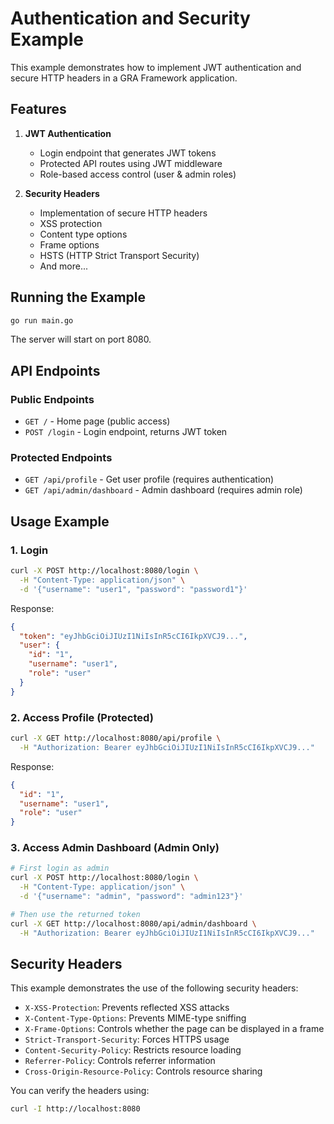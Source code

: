 # Authentication and Security Example

This example demonstrates how to implement JWT authentication and secure HTTP headers in a GRA Framework application.

## Features

1. **JWT Authentication**
   - Login endpoint that generates JWT tokens
   - Protected API routes using JWT middleware
   - Role-based access control (user & admin roles)

2. **Security Headers**
   - Implementation of secure HTTP headers
   - XSS protection
   - Content type options
   - Frame options
   - HSTS (HTTP Strict Transport Security)
   - And more...

## Running the Example

```bash
go run main.go
```

The server will start on port 8080.

## API Endpoints

### Public Endpoints

- `GET /` - Home page (public access)
- `POST /login` - Login endpoint, returns JWT token

### Protected Endpoints

- `GET /api/profile` - Get user profile (requires authentication)
- `GET /api/admin/dashboard` - Admin dashboard (requires admin role)

## Usage Example

### 1. Login

```bash
curl -X POST http://localhost:8080/login \
  -H "Content-Type: application/json" \
  -d '{"username": "user1", "password": "password1"}'
```

Response:
```json
{
  "token": "eyJhbGciOiJIUzI1NiIsInR5cCI6IkpXVCJ9...",
  "user": {
    "id": "1",
    "username": "user1",
    "role": "user"
  }
}
```

### 2. Access Profile (Protected)

```bash
curl -X GET http://localhost:8080/api/profile \
  -H "Authorization: Bearer eyJhbGciOiJIUzI1NiIsInR5cCI6IkpXVCJ9..."
```

Response:
```json
{
  "id": "1",
  "username": "user1",
  "role": "user"
}
```

### 3. Access Admin Dashboard (Admin Only)

```bash
# First login as admin
curl -X POST http://localhost:8080/login \
  -H "Content-Type: application/json" \
  -d '{"username": "admin", "password": "admin123"}'

# Then use the returned token
curl -X GET http://localhost:8080/api/admin/dashboard \
  -H "Authorization: Bearer eyJhbGciOiJIUzI1NiIsInR5cCI6IkpXVCJ9..."
```

## Security Headers

This example demonstrates the use of the following security headers:

- `X-XSS-Protection`: Prevents reflected XSS attacks
- `X-Content-Type-Options`: Prevents MIME-type sniffing
- `X-Frame-Options`: Controls whether the page can be displayed in a frame
- `Strict-Transport-Security`: Forces HTTPS usage
- `Content-Security-Policy`: Restricts resource loading
- `Referrer-Policy`: Controls referrer information
- `Cross-Origin-Resource-Policy`: Controls resource sharing

You can verify the headers using:

```bash
curl -I http://localhost:8080
```
